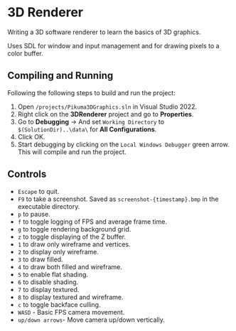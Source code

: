 # 3D Renderer

Writing a 3D software renderer to learn the basics of 3D graphics.

Uses SDL for window and input management and for drawing pixels to a color buffer.

## Compiling and Running
Following the following steps to build and run the project:
1. Open `/projects/Pikuma3DGraphics.sln` in Visual Studio 2022.
2. Right click on the **3DRenderer** project and go to **Properties**.
3. Go to **Debugging** -> And set `Working Directory` to `$(SolutionDir)..\data\` for **All Configurations**.
4. Click OK.
5. Start debugging by clicking on the `Local Windows Debugger` green arrow. This will compile and run the project.

## Controls
- `Escape` to quit.
- `F9` to take a screenshot. Saved as `screenshot-{timestamp}.bmp` in the executable directory.
- `p` to pause.
- `f` to toggle logging of FPS and average frame time.
- `g` to toggle rendering background grid.
- `z` to toggle displaying of the Z buffer.
- `1` to draw only wireframe and vertices.
- `2` to display only wireframe.
- `3` to draw filled.
- `4` to draw both filled and wireframe.
- `5` to enable flat shading.
- `6` to disable shading.
- `7` to display textured.
- `8` to display textured and wireframe.
- `c` to toggle backface culling.
- `WASD` - Basic FPS camera movement.
- `up/down arrows`- Move camera up/down vertically.
